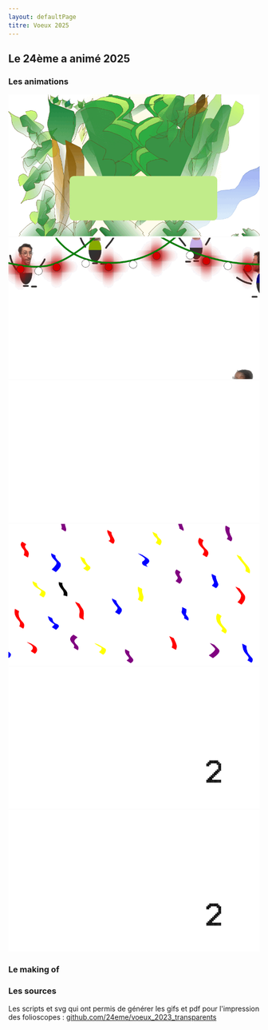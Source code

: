 ```yaml
---
layout: defaultPage
titre: Voeux 2025
---
```


## Le 24ème a animé 2025

### Les animations

<img src="/img/2025/WEBCHARLENE_24EME.gif" />
<img src="/img/2025/WEBGABRIEL_24EME.gif" />
<img src="/img/2025/WEBJB_24EME.gif" />
<img src="/img/2025/WEBTANGUI_24EME.gif" />
<img src="/img/2025/WEBTANGUY_24EME.gif" />
<img src="/img/2025/WEBTANGUY_24EME.gif" />

### Le making of

### Les sources

Les scripts et svg qui ont permis de générer les gifs et pdf pour l'impression des folioscopes : [github.com/24eme/voeux_2023_transparents](https://github.com/24eme/voeux_2023_transparents)
